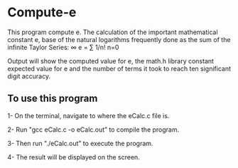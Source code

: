 # Compute-e
This program compute e. The calculation of the important mathematical constant e, base of the natural logarithms frequently done as the sum of the infinite Taylor Series:
          ∞
    e = ∑   1/n!
         n=0

Output will show the computed value for e, the math.h library constant expected value for e and the number of terms it took to reach ten significant digit accuracy.

To use this program
--------------------
1- On the terminal, navigate to where the eCalc.c file is.

2- Run "gcc eCalc.c -o eCalc.out” to compile the program.

3- Then run "./eCalc.out” to execute the program.

4- The result will be displayed on the screen.
